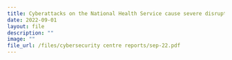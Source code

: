 ```yaml
---
title: Cyberattacks on the National Health Service cause severe disruptions
date: 2022-09-01
layout: file
description: ""
image: ""
file_url: /files/cybersecurity centre reports/sep-22.pdf
---
```

